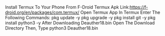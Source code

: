 Install Termux To Your Phone From F-Droid
Termux Apk Link:https://f-droid.org/en/packages/com.termux/
Open Termux App
In Termux Enter The Following Commands:
pkg update -y
pkg upgrade -y
pkg install git -y
pkg install python3 -y
After Downloading Deauther18.bin
Open The Download Directory
Then, Type
python3 Deauther18.bin
